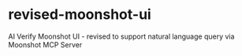 # revised-moonshot-ui
AI Verify Moonshot UI - revised to support natural language query via Moonshot MCP Server
